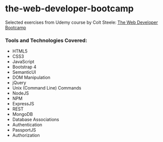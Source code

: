 # the-web-developer-bootcamp
Selected exercises from Udemy course by Colt Steele: <a href="https://www.udemy.com/course/the-web-developer-bootcamp/">The Web Developer Bootcamp</a>

### Tools and Technologies Covered:
<ul>
  <li>HTML5</li>
  <li>CSS3</li>
  <li>JavaScript</li>
  <li>Bootstrap 4</li>
  <li>SemanticUI</li>
  <li>DOM Manipulation</li>
  <li>jQuery</li>
  <li>Unix (Command Line) Commands</li>
  <li>NodeJS</li>
  <li>NPM</li>
  <li>ExpressJS</li>
  <li>REST</li>
  <li>MongoDB</li>
  <li>Database Associations</li>
  <li>Authentication</li>
  <li>PassportJS</li>
  <li>Authorization</li>
</ul>
